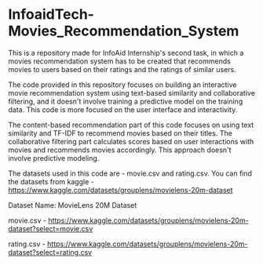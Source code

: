 # InfoaidTech-Movies_Recommendation_System

This is a repository made for InfoAid Internship's second task, in which a movies recommendation system has to be created that recommends movies to users based on their ratings and the ratings of similar users.

The code provided in this repository focuses on building an interactive movie recommendation system using text-based similarity and collaborative filtering, and it doesn't involve training a predictive model on the training data. This code is more focused on the user interface and interactivity.

The content-based recommendation part of this code focuses on using text similarity and TF-IDF to recommend movies based on their titles. The collaborative filtering part calculates scores based on user interactions with movies and recommends movies accordingly. This approach doesn't involve predictive modeling.

The datasets used in this code are - movie.csv and rating.csv. You can find the datasets from kaggle - https://www.kaggle.com/datasets/grouplens/movielens-20m-dataset

Dataset Name: MovieLens 20M Dataset

movie.csv - https://www.kaggle.com/datasets/grouplens/movielens-20m-dataset?select=movie.csv

rating.csv - https://www.kaggle.com/datasets/grouplens/movielens-20m-dataset?select=rating.csv

